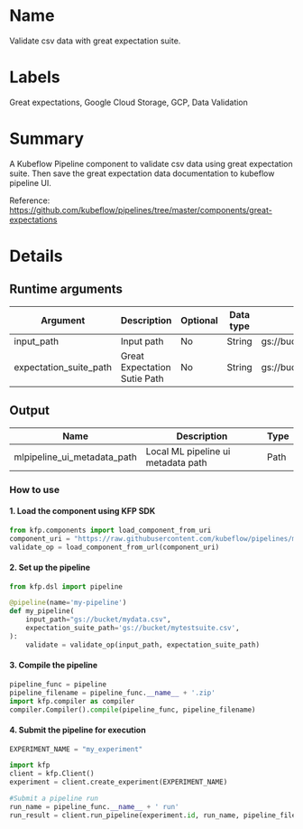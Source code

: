 # Name

Validate csv data with great expectation suite.

# Labels

Great expectations, Google Cloud Storage, GCP, Data Validation

# Summary

A Kubeflow Pipeline component to validate csv data using great expectation suite.  Then save the great expectation data documentation to kubeflow pipeline UI.

Reference: https://github.com/kubeflow/pipelines/tree/master/components/great-expectations

# Details

## Runtime arguments

| Argument    | Description | Optional | Data type | Accepted values | Default |
|-------------|-------------|----------|-----------|-----------------|---------|
| input_path  | Input path  | No | String |  gs://bucket/path/to/data.csv| |
| expectation_suite_path | Great Expectation Sutie Path | No | String | gs://bucket/path/to/expectation.json | |

## Output

| Name | Description | Type |
|------|-------------|------|
| mlpipeline_ui_metadata_path | Local ML pipeline ui metadata path | Path



### How to use

#### 1. Load the component using KFP SDK

```python
from kfp.components import load_component_from_uri
component_uri = "https://raw.githubusercontent.com/kubeflow/pipelines/master/components/great-expectations/validate/CSV/component.yaml"
validate_op = load_component_from_url(component_uri)
```

#### 2. Set up the pipeline

```python
from kfp.dsl import pipeline

@pipeline(name='my-pipeline')
def my_pipeline(
    input_path="gs://bucket/mydata.csv",
    expectation_suite_path='gs://bucket/mytestsuite.csv',
):
    validate = validate_op(input_path, expectation_suite_path)
```

#### 3. Compile the pipeline


```python
pipeline_func = pipeline
pipeline_filename = pipeline_func.__name__ + '.zip'
import kfp.compiler as compiler
compiler.Compiler().compile(pipeline_func, pipeline_filename)
```

#### 4. Submit the pipeline for execution

```python
EXPERIMENT_NAME = "my_experiment"

import kfp
client = kfp.Client()
experiment = client.create_experiment(EXPERIMENT_NAME)

#Submit a pipeline run
run_name = pipeline_func.__name__ + ' run'
run_result = client.run_pipeline(experiment.id, run_name, pipeline_filename, arguments)
```